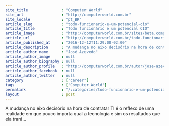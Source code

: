 ```yaml
---
site_title               : "Computer World"
site_url                 : "http://computerworld.com.br"
site_locale              : "pt_BR"
article_slug             : "todo-funcionario-e-um-potencial-cio"
article_title            : "Todo funcionário é um potencial CIO"
article_image            : "http://computerworld.com.br/sites/beta.computerworld.com.br/files/news_articles/cio.jpg"
article_url              : "http://computerworld.com.br/todo-funcionario-e-um-potencial-cio"
article_published_at     : "2016-12-12T11:29:00-02:00"
article_description      : "A mudança no eixo decisório na hora de contratar TI é o reflexo de uma realidade em que pouco importa qual a tecnologia e sim os resultados que ela trará..."
article_author_name      : "José Azevedo"
article_author_image     : null
article_author_biography : null
article_author_profile   : "http://computerworld.com.br/autor/jose-azevedo"
article_author_facebook  : null
article_author_twitter   : null
category                 : ['career']
tags                     : ['Computer World']
permalink                : "/:categories/todo-funcionario-e-um-potencial-cio/"
layout                   : post
---
```


A mudança no eixo decisório na hora de contratar TI é o reflexo de uma realidade em que pouco importa qual a tecnologia e sim os resultados que ela trará...
